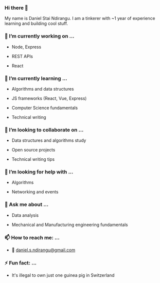 ### Hi there 👋
My name is Daniel Stai Ndirangu. I am a tinkerer with ~1 year of experience learning and building cool stuff.

### 🔭 I’m currently working on ...
- Node, Express

- REST APIs

- React
### 🌱 I’m currently learning ...
- Algorithms and data structures

- JS frameworks (React, Vue, Express)

- Computer Science fundamentals

- Technical writing
### 👯 I’m looking to collaborate on ...
- Data structures and algorithms study

- Open source projects

- Technical writing tips
### 🤔 I’m looking for help with ...
- Algorithms

- Networking and events

### 💬 Ask me about ...
- Data analysis

- Mechanical and Manufacturing engineering fundamentals

### 📫 How to reach me: ...

- :email: daniel.s.ndirangu@gmail.com

### ⚡ Fun fact: ...
- It's illegal to own just one guinea pig in Switzerland

